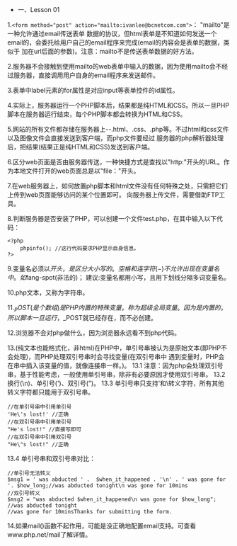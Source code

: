 * 一、Lesson 01

1.```<form method="post" action="mailto:ivanlee@bcnetcom.com">```： "mailto"是一种允许通过email传送表单
数据的协议，但html表单是不知道如何发送一个email的，会委托给用户自己的email程序来完成(email的内容会是表单的数据，类似于
加在url后面的参数)。注意：mailto不是传送表单数据的好方法。

2.服务器不会接触到使用mailto的web表单中输入的数据，因为使用mailto会不经过服务器，直接调用用户自身的email程序来发送邮件。

3.表单中label元素的for属性是对应input等表单控件的id属性。

4.实际上，服务器运行一个PHP脚本后，结果都是纯HTML和CSS。所以一旦PHP脚本在服务器运行结束，每个PHP脚本都会转换为HTML和CSS。

5.网站的所有文件都存储在服务器上--.html、.css、.php等。不过html和css文件以及图像文件会直接发送到客户端，而php文件要经过
服务器的php解析器处理后，把结果(结果正是纯HTML和CSS)发送到客户端。

6.区分web页面是否由服务器传送，一种快捷方式是查找以"http:"开头的URL。作为本地文件打开的web页面总是以"file："开头。

7.在web服务器上，如何放置php脚本和html文件没有任何特殊之处，只需把它们上传到web页面能够访问的某个位置即可。
向服务器上传文件，需要借助FTP工具。

8.判断服务器是否安装了PHP，可以创建一个文件test.php，在其中输入以下代码：
```
<?php
	phpinfo(); //这行代码要求PHP显示自身信息。
?>
```

9.变量名必须以$开头，是区分大小写的。空格和连字符(-)不允许出现在变量名中。如$fang-spot(非法的)；
建议:变量名都用小写，且用下划线分隔多词变量名。

10.php文本，又称为字符串。

11.$_POST(是个数组)是PHP内置的特殊变量，称为超级全局变量。因为是内置的，所以脚本一旦运行，$_POST就已经存在，而不必创建。

12.浏览器不会对php做什么，因为浏览器永远看不到php代码。

13.(纯文本也能格式化，非html)在PHP中，单引号串被认为是原始文本(即PHP不会处理)，而PHP处理双引号串时会寻找变量(在双引号串中
遇到变量时，PHP会在串中插入该变量的值，就像连接串一样。)。
13.1 注意：因为php会处理双引号串，基于性能考虑，一般使用单引号串，除非有必要原因才使用双引号串。
13.2 换行(\n)、单引号(\')、双引号(\")。
13.3 单引号串只支持\'和\\转义字符，所有其他转义字符都只能用于双引号串。
```
//在单引号串中引用单引号
'He\'s lost!' //正确
//在双引号串中引用单引号
"He's lost!" //直接写即可
//在双引号串中引用双引号
"He\"s lost!" //正确
```
13.4 单引号串和双引号串对比：
```
//单引号无法转义
$msg1 = ' was abducted ' .  $when_it_happened . '\n' . ' was gone for '. $how_long;//was abducted tonight\n was gone for 10mins
//双引号转义
$msg2 = "was abducted $when_it_happened\n was gone for $how_long"; 
//was abducted tonight
//was gone for 10minsThanks for submitting the form.
```

14.如果mail()函数不起作用，可能是没正确地配置email支持。可查看www.php.net/mail了解详情。
